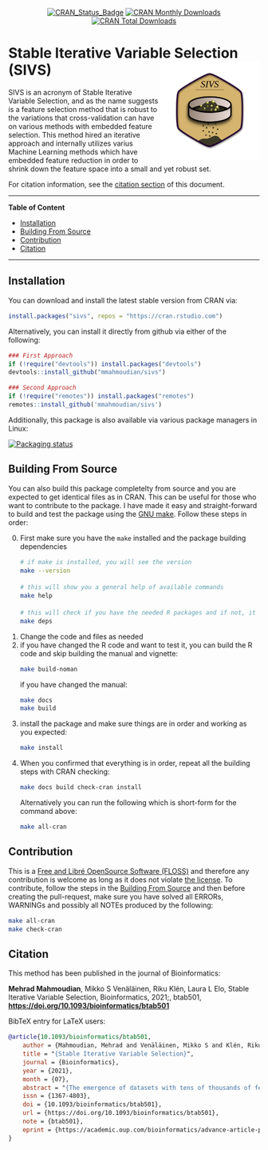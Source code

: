 <div align="center">
<p>

[![CRAN_Status_Badge](http://www.r-pkg.org/badges/version/sivs)](http://cran.r-project.org/package=sivs "Latest version in CRAN")
[![CRAN Monthly Downloads](http://cranlogs.r-pkg.org/badges/sivs)](http://cran.rstudio.com/web/packages/sivs/index.html "CRAN Monthly Downloads")
[![CRAN Total Downloads](http://cranlogs.r-pkg.org/badges/grand-total/sivs)](http://cran.rstudio.com/web/packages/sivs/index.html "CRAN Total Downloads")

</p>
<p>

<!--
![R CMD check](https://github.com/mmahmoudian/sivs/workflows/R%20CMD%20check/badge.svg)
![R CMD check --as-cran](https://github.com/mmahmoudian/sivs/workflows/R%20CMD%20check%20--as-cran/badge.svg)
-->
</p>
</div>

#  Stable Iterative Variable Selection (SIVS) <img src="misc/img/sivs_logo2.png" width="200" align="right" />

SIVS is an acronym of Stable Iterative Variable Selection, and as the name suggests is a feature selection method that is robust to the variations that cross-validation can have on various methods with embedded feature selection. This method hired an iterative approach and  internally utilizes varius Machine Learning methods which have embedded feature reduction in order to shrink down the feature space into a small and yet robust set.

For citation information, see the [citation section](#citation) of this document.

-------

**Table of Content**

- [Installation](#installation)
- [Building From Source](#building-from-source)
- [Contribution](#contribution)
- [Citation](#citation)

-------

## Installation

You can download and install the latest stable version from CRAN via:

```r
install.packages("sivs", repos = "https://cran.rstudio.com")
```

Alternatively, you can install it directly from github via either of the following:

```r
### First Approach
if (!require("devtools")) install.packages("devtools")
devtools::install_github("mmahmoudian/sivs")
```

```r
### Second Approach
if (!require("remotes")) install.packages("remotes")
remotes::install_github('mmahmoudian/sivs')
```

Additionally, this package is also available via various package managers in Linux:


[![Packaging status](https://repology.org/badge/vertical-allrepos/r:sivs.svg)](https://repology.org/project/r:sivs/versions)


## Building From Source

You can also build this package completelty from source and you are expected to get identical files as in CRAN. This can be useful for those who want to contribute to the package. I have made it easy and straight-forward to build and test the package using the [GNU make](https://www.gnu.org/software/make/). Follow these steps in order:

0. First make sure you have the `make` installed and the package building dependencies
   ```sh
   # if make is installed, you will see the version
   make --version
   
   # this will show you a general help of available commands
   make help
   
   # this will check if you have the needed R packages and if not, it will install them for you
   make deps
   ```
1. Change the code and files as needed
2. if you have changed the R code and want to test it, you can build the R code and skip building the manual and vignette:
   ```sh
   make build-noman
   ```
   if you have changed the manual:
   ```sh
   make docs
   make build
   ```
3. install the package and make sure things are in order and working as you expected:
   ```sh
   make install
   ```
4. When you confirmed that everything is in order, repeat all the building steps with CRAN checking:
   ```sh
   make docs build check-cran install
   ```
   Alternatively you can run the following which is short-form for the command above:
   ```sh
   make all-cran
   ```


## Contribution

This is a [Free and Libré OpenSource Software (FLOSS)](https://en.wikipedia.org/wiki/Free_and_open-source_software) and therefore any contribution is welcome as long as it does not violate [the license](https://github.com/mmahmoudian/sivs/blob/master/LICENSE). To contribute, follow the steps in the [Building From Source](#building-from-source) and then before creating the pull-request, make sure you have solved all ERRORs, WARNINGs and possibly all NOTEs produced by the following:

```sh
make all-cran
make check-cran
```

## Citation

This method has been published in the journal of Bioinformatics:

**Mehrad Mahmoudian**, Mikko S Venäläinen, Riku Klén, Laura L Elo, Stable Iterative Variable Selection, Bioinformatics, 2021;, btab501, **<https://doi.org/10.1093/bioinformatics/btab501>**

BibTeX entry for LaTeX users:

```bib
@article{10.1093/bioinformatics/btab501,
    author = {Mahmoudian, Mehrad and Venäläinen, Mikko S and Klén, Riku and Elo, Laura L},
    title = "{Stable Iterative Variable Selection}",
    journal = {Bioinformatics},
    year = {2021},
    month = {07},
    abstract = "{The emergence of datasets with tens of thousands of features, such as high-throughput omics biomedical data, highlights the importance of reducing the feature space into a distilled subset that can truly capture the signal for research and industry by aiding in finding more effective biomarkers for the question in hand. A good feature set also facilitates building robust predictive models with improved interpretability and convergence of the applied method due to the smaller feature space.Here, we present a robust feature selection method named Stable Iterative Variable Selection (SIVS) and assess its performance over both omics and clinical data types. As a performance assessment metric, we compared the number and goodness of the selected feature using SIVS to those selected by LASSO regression. The results suggested that the feature space selected by SIVS was, on average, 41\\% smaller, without having a negative effect on the model performance. A similar result was observed for comparison with Boruta and Caret RFE.The method is implemented as an R package under GNU General Public License v3.0 and is accessible via Comprehensive R Archive Network (CRAN) via https://cran.r-project.org/web/packages/sivs/index.html or through Github via https://github.com/mmahmoudian/sivs/Supplementary data are available at Bioinformatics online.}",
    issn = {1367-4803},
    doi = {10.1093/bioinformatics/btab501},
    url = {https://doi.org/10.1093/bioinformatics/btab501},
    note = {btab501},
    eprint = {https://academic.oup.com/bioinformatics/advance-article-pdf/doi/10.1093/bioinformatics/btab501/39070854/btab501.pdf},
}
```
